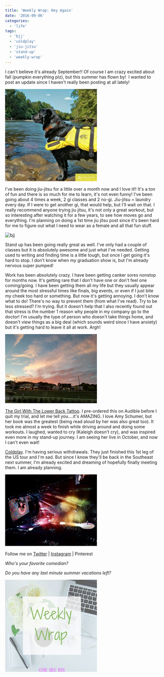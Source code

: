```yaml
---
title: 'Weekly Wrap: Hey Again'
date: '2016-09-06'
categories:
  - 'life'
tags:
  - 'bjj'
  - 'coldplay'
  - 'jiu-jitsu'
  - 'stand-up'
  - 'weekly-wrap'
---
```


I can't believe it's already September!! Of course I am crazy excited about fall (pumpkin everything plz), but this summer has flown by!  I wanted to post an update since I haven't really been posting at all lately!

![macRiver](images/IMG_20160905_173033-300x300.jpg)

I've been doing jiu-jitsu for a little over a month now and I love it!! It's a ton of fun and there is so much for me to learn, it's not even funny! I've been going about 4 times a week, 2 gi classes and 2 no-gi. Jiu-jitsu = laundry every day. If I were to get another gi, that would help, but I'll wait on that. I really recommend anyone trying jiu jitsu, it's not only a great workout, but so interesting after watching it for a few years, to see how moves go and everything. I'm planning on doing a 1st time jiu jitsu post since it's been hard for me to figure out what I need to wear as a female and all that fun stuff.

![bjj](images/20160723_121140-e1473185145601-169x300.jpg)

Stand up has been going really great as well. I've only had a couple of classes but it is absolutely awesome and just what I've needed. Getting used to writing and finding time is a little tough, but once I get going it's hard to stop. I don't know when my graduation show is, but I'm already nervous super pumped!

Work has been absolutely crazy. I have been getting canker sores nonstop for months now. It's getting rare that I don't have one or don't feel one coming/going. I have been getting them all my life but they usually appear around the most stressful times like finals, big events, or even if I just bite my cheek too hard or something. But now it's getting annoying. I don't know what to do! There's no way to prevent them (from what I've read). Try to be less stressed? I'm trying. But it doesn't help that I also recently found out that stress is the number 1 reason why people in my company go to the doctor! I'm usually the type of person who doesn't take things home, and doesn't view things as a big deal (which sounds weird since I have anxiety) but it's getting hard to leave it all at work. Argh!

![sunrise](images/IMG_20160822_092555-300x225.jpg)

[The Girl With The Lower Back Tattoo](https://www.amazon.com/Girl-Lower-Back-Tattoo/dp/1501139886). I pre-ordered this on Audible before I quit my trial, and let me tell you....it's AMAZING. I love Amy Schumer, but her book was the greatest (being read aloud by her was also great too). It took me almost a week to finish while driving around and doing some workouts. I laughed, wanted to cry (Kaleigh doesn't cry), and was inspired even more in my stand-up journey. I am seeing her live in October, and now I can't even wait!

[Coldplay](http://coldplay.com/). I'm having serious withdrawals. They just finished this 1st leg of the US tour and I'm sad. But since I know they'll be back in the Southeast next summer, I'm already excited and dreaming of hopefully finally meeting them. I am already planning.

![coldplay](images/IMG_20160905_174611-300x233.jpg)

Follow me on [Twitter](https://twitter.com/kaleighcodes) | [Instagram](https://www.instagram.com/klgh.js/) | Pinterest

_Who's your favorite comedian?_

_Do you have any last minute summer vacations left?_

![WeeklyWrap](images/Weekly-Wrap-300x300.jpg)
